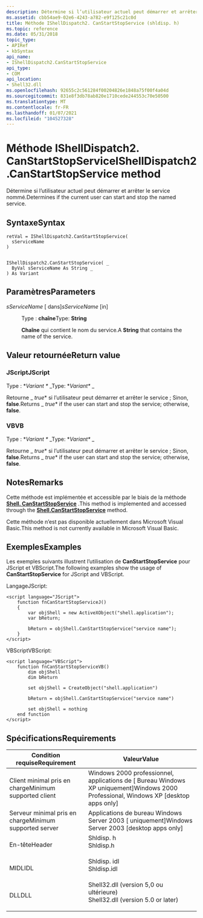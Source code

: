 ```yaml
---
description: Détermine si l’utilisateur actuel peut démarrer et arrêter le service nommé.
ms.assetid: cbb54ae9-02e6-4243-a782-e9f125c21c0d
title: Méthode IShellDispatch2. CanStartStopService (shldisp. h)
ms.topic: reference
ms.date: 05/31/2018
topic_type:
- APIRef
- kbSyntax
api_name:
- IShellDispatch2.CanStartStopService
api_type:
- COM
api_location:
- Shell32.dll
ms.openlocfilehash: 92655c2c561284f00204826e1848a75f00f4a04d
ms.sourcegitcommit: 831e8f3db78ab820e1710cede244553c70e50500
ms.translationtype: MT
ms.contentlocale: fr-FR
ms.lasthandoff: 01/07/2021
ms.locfileid: "104527328"
---
```

# <a name="ishelldispatch2canstartstopservice-method"></a><span data-ttu-id="3bf95-103">Méthode IShellDispatch2. CanStartStopService</span><span class="sxs-lookup"><span data-stu-id="3bf95-103">IShellDispatch2.CanStartStopService method</span></span>

<span data-ttu-id="3bf95-104">Détermine si l’utilisateur actuel peut démarrer et arrêter le service nommé.</span><span class="sxs-lookup"><span data-stu-id="3bf95-104">Determines if the current user can start and stop the named service.</span></span>

## <a name="syntax"></a><span data-ttu-id="3bf95-105">Syntaxe</span><span class="sxs-lookup"><span data-stu-id="3bf95-105">Syntax</span></span>


```JScript
retVal = IShellDispatch2.CanStartStopService(
  sServiceName
)
```


```VB

IShellDispatch2.CanStartStopService( _
  ByVal sServiceName As String _
) As Variant
```





## <a name="parameters"></a><span data-ttu-id="3bf95-106">Paramètres</span><span class="sxs-lookup"><span data-stu-id="3bf95-106">Parameters</span></span>

<dl> <dt>

<span data-ttu-id="3bf95-107">*sServiceName* \[ dans\]</span><span class="sxs-lookup"><span data-stu-id="3bf95-107">*sServiceName* \[in\]</span></span>
</dt> <dd>

<span data-ttu-id="3bf95-108">Type : **chaîne**</span><span class="sxs-lookup"><span data-stu-id="3bf95-108">Type: **String**</span></span>

<span data-ttu-id="3bf95-109">**Chaîne** qui contient le nom du service.</span><span class="sxs-lookup"><span data-stu-id="3bf95-109">A **String** that contains the name of the service.</span></span>

</dd> </dl>

## <a name="return-value"></a><span data-ttu-id="3bf95-110">Valeur retournée</span><span class="sxs-lookup"><span data-stu-id="3bf95-110">Return value</span></span>

### <a name="jscript"></a><span data-ttu-id="3bf95-111">JScript</span><span class="sxs-lookup"><span data-stu-id="3bf95-111">JScript</span></span>

<span data-ttu-id="3bf95-112">Type : \**Variant \** _</span><span class="sxs-lookup"><span data-stu-id="3bf95-112">Type: \**Variant\** _</span></span>

<span data-ttu-id="3bf95-113">Retourne _ *true*\* si l’utilisateur peut démarrer et arrêter le service ; Sinon, **false**.</span><span class="sxs-lookup"><span data-stu-id="3bf95-113">Returns _ *true*\* if the user can start and stop the service; otherwise, **false**.</span></span>

### <a name="vb"></a><span data-ttu-id="3bf95-114">VB</span><span class="sxs-lookup"><span data-stu-id="3bf95-114">VB</span></span>

<span data-ttu-id="3bf95-115">Type : \**Variant \** _</span><span class="sxs-lookup"><span data-stu-id="3bf95-115">Type: \**Variant\** _</span></span>

<span data-ttu-id="3bf95-116">Retourne _ *true*\* si l’utilisateur peut démarrer et arrêter le service ; Sinon, **false**.</span><span class="sxs-lookup"><span data-stu-id="3bf95-116">Returns _ *true*\* if the user can start and stop the service; otherwise, **false**.</span></span>

## <a name="remarks"></a><span data-ttu-id="3bf95-117">Notes</span><span class="sxs-lookup"><span data-stu-id="3bf95-117">Remarks</span></span>

<span data-ttu-id="3bf95-118">Cette méthode est implémentée et accessible par le biais de la méthode [**Shell. CanStartStopService**](./shell-canstartstopservice.md) .</span><span class="sxs-lookup"><span data-stu-id="3bf95-118">This method is implemented and accessed through the [**Shell.CanStartStopService**](./shell-canstartstopservice.md) method.</span></span>

<span data-ttu-id="3bf95-119">Cette méthode n’est pas disponible actuellement dans Microsoft Visual Basic.</span><span class="sxs-lookup"><span data-stu-id="3bf95-119">This method is not currently available in Microsoft Visual Basic.</span></span>

## <a name="examples"></a><span data-ttu-id="3bf95-120">Exemples</span><span class="sxs-lookup"><span data-stu-id="3bf95-120">Examples</span></span>

<span data-ttu-id="3bf95-121">Les exemples suivants illustrent l’utilisation de **CanStartStopService** pour JScript et VBScript.</span><span class="sxs-lookup"><span data-stu-id="3bf95-121">The following examples show the usage of **CanStartStopService** for JScript and VBScript.</span></span>

<span data-ttu-id="3bf95-122">Langage</span><span class="sxs-lookup"><span data-stu-id="3bf95-122">JScript:</span></span>


```JScript
<script language="JScript">
    function fnCanStartStopServiceJ()
    {
        var objShell = new ActiveXObject("shell.application");
        var bReturn;

        bReturn = objShell.CanStartStopService("service name");
    }
</script>
```



<span data-ttu-id="3bf95-123">VBScript</span><span class="sxs-lookup"><span data-stu-id="3bf95-123">VBScript:</span></span>


```VB
<script language="VBScript">
    function fnCanStartStopServiceVB()
        dim objShell
        dim bReturn

        set objShell = CreateObject("shell.application")

        bReturn = objShell.CanStartStopService("service name")

        set objShell = nothing
    end function
</script>
```



## <a name="requirements"></a><span data-ttu-id="3bf95-124">Spécifications</span><span class="sxs-lookup"><span data-stu-id="3bf95-124">Requirements</span></span>



| <span data-ttu-id="3bf95-125">Condition requise</span><span class="sxs-lookup"><span data-stu-id="3bf95-125">Requirement</span></span> | <span data-ttu-id="3bf95-126">Valeur</span><span class="sxs-lookup"><span data-stu-id="3bf95-126">Value</span></span> |
|-------------------------------------|---------------------------------------------------------------------------------------------------------------|
| <span data-ttu-id="3bf95-127">Client minimal pris en charge</span><span class="sxs-lookup"><span data-stu-id="3bf95-127">Minimum supported client</span></span><br/> | <span data-ttu-id="3bf95-128">Windows 2000 professionnel, applications de \[ Bureau Windows XP uniquement\]</span><span class="sxs-lookup"><span data-stu-id="3bf95-128">Windows 2000 Professional, Windows XP \[desktop apps only\]</span></span><br/>                                        |
| <span data-ttu-id="3bf95-129">Serveur minimal pris en charge</span><span class="sxs-lookup"><span data-stu-id="3bf95-129">Minimum supported server</span></span><br/> | <span data-ttu-id="3bf95-130">Applications de bureau Windows Server 2003 \[ uniquement\]</span><span class="sxs-lookup"><span data-stu-id="3bf95-130">Windows Server 2003 \[desktop apps only\]</span></span><br/>                                                          |
| <span data-ttu-id="3bf95-131">En-tête</span><span class="sxs-lookup"><span data-stu-id="3bf95-131">Header</span></span><br/>                   | <dl> <span data-ttu-id="3bf95-132"><dt>Shldisp. h</dt></span><span class="sxs-lookup"><span data-stu-id="3bf95-132"><dt>Shldisp.h</dt></span></span> </dl>                          |
| <span data-ttu-id="3bf95-133">MIDL</span><span class="sxs-lookup"><span data-stu-id="3bf95-133">IDL</span></span><br/>                      | <dl> <span data-ttu-id="3bf95-134"><dt>Shldisp. idl</dt></span><span class="sxs-lookup"><span data-stu-id="3bf95-134"><dt>Shldisp.idl</dt></span></span> </dl>                        |
| <span data-ttu-id="3bf95-135">DLL</span><span class="sxs-lookup"><span data-stu-id="3bf95-135">DLL</span></span><br/>                      | <dl> <span data-ttu-id="3bf95-136"><dt>Shell32.dll (version 5,0 ou ultérieure)</dt></span><span class="sxs-lookup"><span data-stu-id="3bf95-136"><dt>Shell32.dll (version 5.0 or later)</dt></span></span> </dl> |



 

 
